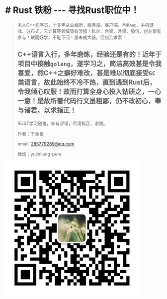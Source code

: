 # # Rust 铁粉 --- 寻找Rust职位中！
> 本人C++程序员，十多年从业经历，服务端、客户端、`苹果App`、手机游戏、分布式、云计算等领域皆有涉猎！私企、合资、外资、股份、创业皆有参与！敏而好学，不耻下问！虽未成大器，但刻苦求索！
>
> C++语言入行，多年磨炼，经验还是有的！近年于项目中接触`golang`，遂学习之，简洁高效甚是令我喜爱，然C++之癖好难改，甚是难以彻底接受`GC`类语言，故此始终不冷不热，直到遇到Rust后， 令我倾心叹服！故而打算全身心投入钻研之，一心一意！是故所著代码行文虽粗鄙，仍不改初心，奉与诸君，以求指正！
>------------------------
>  RUST学习随笔，如有谬误，尽请指正，谢谢。
>
>  作者：于金良
>
>  email: [285779289@qq.com](mailto:285779289@qq.com)
>
>  微信：yujinliang-pure
> 
>
![这是微信二维码图片](./mmqrcode1654076680683.png?raw=true )
